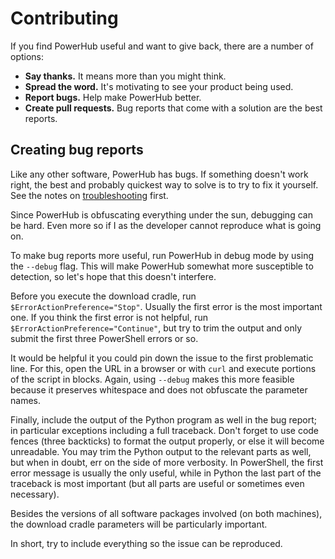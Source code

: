 # Contributing

If you find PowerHub useful and want to give back, there are a number of options:

* **Say thanks.** It means more than you might think.
* **Spread the word.** It's motivating to see your product being used.
* **Report bugs.** Help make PowerHub better.
* **Create pull requests.** Bug reports that come with a solution are the best
  reports.

## Creating bug reports

Like any other software, PowerHub has bugs. If something doesn't work right,
the best and probably quickest way to solve is to try to fix it yourself.
See the notes on [troubleshooting](troubleshooting) first.

Since PowerHub is obfuscating everything under the sun, debugging can be
hard. Even more so if I as the developer cannot reproduce what is going
on.

To make bug reports more useful, run PowerHub in debug mode by using the
`--debug` flag. This will make PowerHub somewhat more susceptible to
detection, so let's hope that this doesn't interfere.

Before you execute the download cradle, run `$ErrorActionPreference="Stop"`.
Usually the first error is the most important one. If you think the first
error is not helpful, run `$ErrorActionPreference="Continue"`, but try to
trim the output and only submit the first three PowerShell errors or so.

It would be helpful it you could pin down the issue to the first problematic
line. For this, open the URL in a browser or with `curl` and execute
portions of the script in blocks. Again, using `--debug` makes this more
feasible because it preserves whitespace and does not obfuscate the
parameter names.

Finally, include the output of the Python program as well in the bug report;
in particular exceptions including a full traceback. Don't forget to use
code fences (three backticks) to format the output properly, or else it will
become unreadable. You may trim the Python output to the relevant parts as
well, but when in doubt, err on the side of more verbosity. In PowerShell,
the first error message is usually the only useful, while in Python the last
part of the traceback is most important (but all parts are useful or
sometimes even necessary).

Besides the versions of all software packages involved (on both machines),
the download cradle parameters will be particularly important.

In short, try to include everything so the issue can be reproduced.
